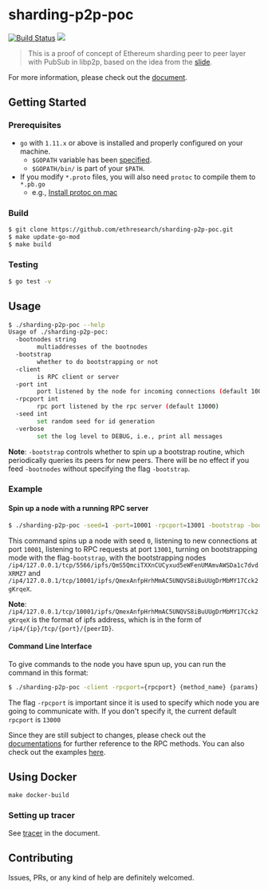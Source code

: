 # sharding-p2p-poc

[![Build Status](https://travis-ci.org/ethresearch/sharding-p2p-poc.svg?branch=master)](https://travis-ci.org/ethresearch/sharding-p2p-poc) [![](https://img.shields.io/badge/gitter-sharding--p2p--poc-ed1965.svg)](https://gitter.im/sharding-p2p-testing/Lobby)

> This is a proof of concept of Ethereum sharding peer to peer layer with PubSub in libp2p, based on the idea from the [slide](
https://docs.google.com/presentation/d/11a0jibNz0fyUnsWt9fa2MmghHANdHAAABa0TV7EieHs/).

For more information, please check out the [document](https://github.com/ethresearch/sharding-p2p-poc/blob/master/docs/README.md).

## Getting Started

### Prerequisites

- `go` with `1.11.x` or above is installed and properly configured on your machine.
    - `$GOPATH` variable has been [specified](https://github.com/golang/go/wiki/GOPATH).
    - `$GOPATH/bin/` is part of your `$PATH`.
- If you modify `*.proto` files, you will also need `protoc` to compile them to `*.pb.go`
    - e.g., [Install protoc on mac](https://medium.com/@erika_dike/installing-the-protobuf-compiler-on-a-mac-a0d397af46b8)

### Build

```bash
$ git clone https://github.com/ethresearch/sharding-p2p-poc.git
$ make update-go-mod
$ make build
```

### Testing

```bash
$ go test -v
```

## Usage

```bash
$ ./sharding-p2p-poc --help
Usage of ./sharding-p2p-poc:
  -bootnodes string
    	multiaddresses of the bootnodes
  -bootstrap
    	whether to do bootstrapping or not
  -client
    	is RPC client or server
  -port int
    	port listened by the node for incoming connections (default 10000)
  -rpcport int
    	rpc port listened by the rpc server (default 13000)
  -seed int
    	set random seed for id generation
  -verbose
        set the log level to DEBUG, i.e., print all messages
```

**Note**: `-bootstrap` controls whether to spin up a bootstrap routine, which periodically queries its peers for new peers. There will be no effect if you feed `-bootnodes` without specifying the flag `-bootstrap`.

### Example

#### Spin up a node with a running RPC server

```bash
$ ./sharding-p2p-poc -seed=1 -port=10001 -rpcport=13001 -bootstrap -bootnodes=/ip4/127.0.0.1/tcp/5566/ipfs/QmS5QmciTXXnCUCyxud5eWFenUMAmvAWSDa1c7dvdXRMZ7,/ip4/127.0.0.1/tcp/10001/ipfs/QmexAnfpHrhMmAC5UNQVS8iBuUUgDrMbMY17Cck2gKrqeX
```
This command spins up a node with seed `0`, listening to new connections at port `10001`, listening to RPC requests at port `13001`, turning on bootstrapping mode with the flag`-bootstrap`, with the bootstrapping nodes `/ip4/127.0.0.1/tcp/5566/ipfs/QmS5QmciTXXnCUCyxud5eWFenUMAmvAWSDa1c7dvdXRMZ7` and `/ip4/127.0.0.1/tcp/10001/ipfs/QmexAnfpHrhMmAC5UNQVS8iBuUUgDrMbMY17Cck2gKrqeX`.

**Note**: `/ip4/127.0.0.1/tcp/10001/ipfs/QmexAnfpHrhMmAC5UNQVS8iBuUUgDrMbMY17Cck2gKrqeX` is the format of ipfs address, which is in the form of `/ip4/{ip}/tcp/{port}/{peerID}`.

#### Command Line Interface

To give commands to the node you have spun up, you can run the command in this format:

```bash
$ ./sharding-p2p-poc -client -rpcport={rpcport} {method_name} {params}
```

The flag `-rpcport` is important since it is used to specify which node you are going to communicate with. If you don't specify it, the current default `rpcport` is `13000`

Since they are still subject to changes, please check out the [documentations](https://notes.ethereum.org/s/HJdvvyTmm) for further reference to the RPC methods. You can also check out the examples [here](https://github.com/ethresearch/sharding-p2p-poc/tree/master/cli-example).

## Using Docker

```
make docker-build
```

### Setting up tracer

See [tracer](./docs/tracer.md) in the document.

## Contributing

Issues, PRs, or any kind of help are definitely welcomed.
